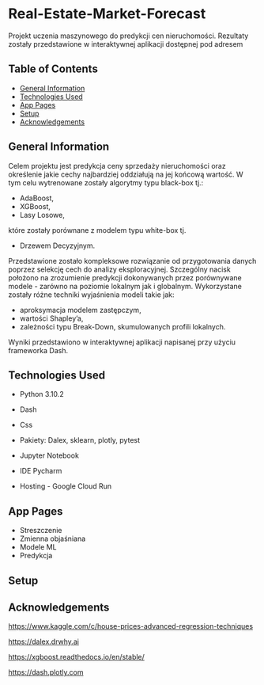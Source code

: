 # Real-Estate-Market-Forecast
Projekt uczenia maszynowego do predykcji cen nieruchomości. 
Rezultaty zostały przedstawione w interaktywnej aplikacji dostępnej pod adresem

## Table of Contents
* [General Information](#general-information)
* [Technologies Used](#technologies-used)
* [App Pages](#app-pages)
* [Setup](#setup)
* [Acknowledgements](#Acknowledgements)

## General Information

Celem projektu jest predykcja ceny sprzedaży nieruchomości oraz określenie jakie cechy najbardziej oddziałują na jej końcową wartość. 
W tym celu wytrenowane zostały algorytmy typu black-box tj.:
* AdaBoost,
* XGBoost,
* Lasy Losowe,

które zostały porównane z modelem typu white-box tj. 
* Drzewem Decyzyjnym. 

Przedstawione zostało kompleksowe rozwiązanie od przygotowania danych poprzez selekcję cech do analizy eksploracyjnej. Szczególny nacisk położono na zrozumienie predykcji dokonywanych przez porównywane modele - zarówno na poziomie lokalnym jak i globalnym. Wykorzystane zostały różne techniki wyjaśnienia modeli takie jak: 
* aproksymacja modelem zastępczym,
* wartości Shapley’a,
* zależności typu Break-Down, skumulowanych profili lokalnych.

Wyniki przedstawiono w interaktywnej aplikacji napisanej przy użyciu frameworka Dash.

## Technologies Used
* Python 3.10.2

* Dash

* Css

* Pakiety: Dalex, sklearn, plotly, pytest

* Jupyter Notebook

* IDE Pycharm

* Hosting - Google Cloud Run

## App Pages
* Streszczenie 
* Zmienna objaśniana
* Modele ML
* Predykcja

## Setup

## Acknowledgements
https://www.kaggle.com/c/house-prices-advanced-regression-techniques

https://dalex.drwhy.ai

https://xgboost.readthedocs.io/en/stable/

https://dash.plotly.com
